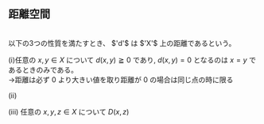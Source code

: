 











## 距離空間

<br>
以下の3つの性質を満たすとき、 $'d'$ は $'X'$ 上の距離であるという。<br>

(i)任意の $x,y \in X$ について $d(x,y) \geqq 0$ であり, $d(x,y) = 0$ となるのは $x=y$ であるときのみである。<br>
→距離は必ず $0$ より大きい値を取り距離が $0$ の場合は同じ点の時に限る

(ii)

(iii) 任意の $x,y,z \in X$ について $D(x,z)$